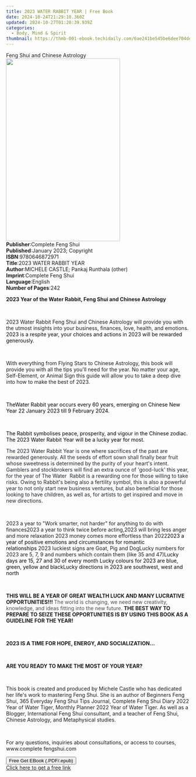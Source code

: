 ```yaml
---
title: 2023 WATER RABBIT YEAR | Free Book
date: 2024-10-24T21:29:10.360Z
updated: 2024-10-27T01:28:39.939Z
categories:
  - Body, Mind & Spirit
thumbnail: https://thmb-001-ebook.techidaily.com/6ae241be545be6dee704de883f5183a371b17c5e59ba91776459cf5520f26bc7.jpg
---
```

<main id="book-container">
  <div class="flex flex-col">
    <div class="book-brief flex-1 py-6 px-4 sm:p-6 md:py-10 md:px-8">
      <!-- brief-->
      <div class="book-brief-main">Feng Shui and Chinese Astrology</div>
    </div>
    <div
      class="book-meta-info flex-1 grid gap-4 col-start-1 col-end-3 row-start-1 sm:mb-6 sm:grid-cols-4 lg:gap-6 lg:col-start-2 lg:row-end-6 lg:row-span-6 lg:mb-0"
    >
      <div
        class="book-meta-info-left place-content-center mt-4 p-4 text-sm leading-6 col-start-2 col-span-2 dark:text-slate-400"
      >
        <img
          class="w-full h-500 object-cover rounded-lg sm:h-255 sm:col-span-2 lg:col-span-full"
          src="https://img-001-ebook.techidaily.com/2202eca2c70eee566363d419c4836988e29fa33b8a6b44e60e4e922bb5ec9300.jpg"
          alt=""
          width="312"
          height="500"
        />
      </div>
      <div
        class="book-meta-info-right mt-2 col-start-1 row-start-2 col-span-3 self-center"
      >
        <!-- meta data  -->
        <div class="flex flex-col px-4 md:px-8">
          <div class="flex-1">
            <strong>Publisher</strong>:<span class="px-2"
              >Complete Feng Shui</span
            >
          </div>
          <div class="flex-1">
            <strong>Published</strong>:<span class="px-2"
              >January 2023; Copyright</span
            >
          </div>
          <div class="flex-1">
            <strong>ISBN</strong>:<span class="px-2">9780646872971</span>
          </div>
          <div class="flex-1">
            <strong>Title</strong>:<span class="px-2"
              >2023 WATER RABBIT YEAR</span
            >
          </div>
          <div class="flex-1">
            <strong>Author</strong>:<span class="px-2"
              >MICHELE CASTLE; Pankaj Runthala (other)</span
            >
          </div>
          <div class="flex-1">
            <strong>Imprint</strong>:<span class="px-2"
              >Complete Feng Shui</span
            >
          </div>
          <div class="flex-1">
            <strong>Language</strong>:<span class="px-2">English</span>
          </div>
          <div class="flex-1">
            <strong>Number of Pages</strong>:<span class="px-2">242</span>
          </div>
        </div>
      </div>
    </div>
    <div class="book-description flex-1 py-6 px-4 sm:p-6 md:py-10 md:px-8">
      <div class="book-description-main">
        <div accordion-content="" id="description">
          <p class="ql-align-center">
            <strong
              >2023 Year of the Water Rabbit, Feng Shui and Chinese
              Astrology</strong
            >
          </p>
          <p class="ql-align-center"><br /></p>
          <p>
            2023 Water Rabbit Feng Shui and Chinese Astrology will provide you
            with the utmost insights into your business, finances, love, health,
            and emotions.
            <span style="color: rgb(10, 6, 6)"
              >2023 is a respite year,&nbsp;your choices and actions in 2023
              will be rewarded generously.</span
            >
          </p>
          <p><br /></p>
          <p>
            With everything from Flying Stars to Chinese Astrology, this book
            will provide you with all the tips you'll need for the year. No
            matter your age, Self-Element, or Animal Sign this guide will allow
            you to take a deep dive into how to make the best of 2023.
          </p>
          <p><br /></p>
          <p>
            <span style="color: rgb(0, 0, 0)">The</span
            ><strong style="color: rgb(0, 0, 0)"></strong
            ><span style="color: rgb(0, 0, 0)"
              >Water Rabbit year occurs every 60 years, emerging on Chinese New
              Year 22 January 2023 till 9 February 2024.
            </span>
          </p>
          <p><br /></p>
          <p>
            <span style="color: rgb(0, 0, 0)"
              >The Rabbit symbolises peace, prosperity,&nbsp;and vigour in the
              Chinese zodiac. The 2023 Water Rabbit Year will be a lucky year
              for most.</span
            >
          </p>
          <p>
            <span style="color: rgb(29, 34, 40)"
              >The 2023 Water Rabbit Year is one where sacrifices of the past
              are rewarded generously. All the seeds of effort sown shall
              finally bear fruit whose sweetness is determined by the purity of
              your heart's intent. Gamblers and stockbrokers will find an extra
              ounce of 'good-luck' this year, for the year of The Water
              &nbsp;Rabbit is a rewarding one for those willing to take risks.
              Owing to Rabbit's being also a fertility symbol, this is also a
              powerful year to not only start new business ventures, but also
              beneficial for those looking to have children, as well as, for
              artists to get inspired and move in new directions.</span
            >
          </p>
          <p><br /></p>
          2023 a year to "Work smarter, not harder" for anything to do with
          finances2023 a year to think twice before acting,2023 will bring less
          anger and more relaxation 2023 money comes more effortless than
          2022<span style="color: rgb(0, 0, 0)"
            >2023 a year of positive emotions and circumstances for romantic
            relationships&nbsp;</span
          >2023 luckiest signs are Goat, Pig and DogLucky numbers for 2023 are
          5, 7, 9 and numbers which contain them (like 35 and 47)<span
            style="color: rgb(0, 0, 0)"
            >Lucky days are 15, 27 and 30 of every month </span
          ><span style="color: rgb(0, 0, 0)"
            >Lucky colours for 2023 are blue, green, yellow and black</span
          ><span style="color: rgb(0, 0, 0)"
            >Lucky directions in 2023 are southwest, west and north</span
          >
          <p><br /></p>
          <p>
            <strong
              >THIS WILL BE A YEAR OF GREAT WEALTH LUCK AND MANY LUCRATIVE
              OPPORTUNITIES!!! </strong
            ><span style="color: rgb(74, 74, 74)"
              >The world is changing, we need new creativity, knowledge, and
              ideas fitting into the new future. </span
            ><strong
              >THE BEST WAY TO PREPARE TO SEIZE THESE OPPORTUNITIES IS BY USING
              THIS BOOK AS A GUIDELINE FOR THE YEAR!</strong
            >
          </p>
          <p><br /></p>
          <p>
            <strong
              >2023 IS A TIME FOR HOPE, ENERGY, AND SOCIALIZATION...</strong
            >
          </p>
          <p><br /></p>
          <p><strong>ARE YOU READY TO MAKE THE MOST OF YOUR YEAR?</strong></p>
          <p><br /></p>
          <p>
            This book is created and produced by Michele Castle who has
            dedicated her life's work to mastering Feng Shui. She is an author
            of Beginners Feng Shui, 365 Everyday Feng Shui Tips Journal,
            Complete Feng Shui Diary 2022 Year of Water Tiger, Monthly Planner
            2022 Year of Water Tiger. As well as a Blogger, International Feng
            Shui consultant, and a teacher of Feng Shui, Chinese Astrology, and
            Metaphysical studies.
          </p>
          <p><br /></p>
          <p>
            For any questions, inquiries about consultations, or access to
            courses, www.complete fengshui.com&nbsp;
          </p>
        </div>
        <div class="accordion-fader"></div>
      </div>
    </div>
    <div class="book-excerpts flex-1 py-6 px-4 sm:p-6 md:py-10 md:px-8"></div>
    <div
      class="book-about-author flex-1 py-6 px-4 sm:p-6 md:py-10 md:px-8"
    ></div>
    <div class="book-free-get flex-1 py-6 px-4 sm:p-6 md:py-10 md:px-8">
      <button
        id="btn-free-get"
        class="bg-blue-500 hover:bg-blue-700 text-white font-bold py-2 px-4 rounded"
      >
        Free Get EBook (.PDF/.epub)
      </button>
      <div id="countdown-display" class="px-2 text-lg mt-2"></div>
      <a
        id="free-link"
        class="hidden bg-blue-500 hover:bg-blue-700 text-white font-bold py-2 px-4 rounded"
        href="https://www.ebooks.com/en-us/book/210765079/2023-water-rabbit-year/michele-castle/"
        target="_blank"
        >Click here to get a free link</a
      >
    </div>
    <script>
      let countdownTime = 0;
      let countdownInterval = null;
      document
        .getElementById('btn-free-get')
        .addEventListener('click', startCountdown);
      function startCountdown() {
        countdownTime = new Date().getTime() + 60000 * 3;
        countdownInterval = setInterval(updateCountdown, 1000);
        document.getElementById('btn-free-get').disabled = true;
        document
          .getElementById('btn-free-get')
          .classList.add('bg-gray-500', 'cursor-not-allowed');
      }
      function updateCountdown() {
        let currentTime = new Date().getTime();
        let timeLeft = countdownTime - currentTime;
        let secondsLeft = Math.floor(timeLeft / 1000);
        document.getElementById('countdown-display').innerHTML =
          `Remaining time: ${secondsLeft} seconds.`;
        if (secondsLeft <= 0) {
          clearInterval(countdownInterval);
          document.getElementById('btn-free-get').classList.add('hidden');
          document.getElementById('free-link').classList.remove('hidden');
          document.getElementById('countdown-display').innerHTML = '';
        }
      }
    </script>
  </div>
</main>

<ins class="adsbygoogle"
      style="display:block"
      data-ad-client="ca-pub-7571918770474297"
      data-ad-slot="8358498916"
      data-ad-format="auto"
      data-full-width-responsive="true"></ins>
    
